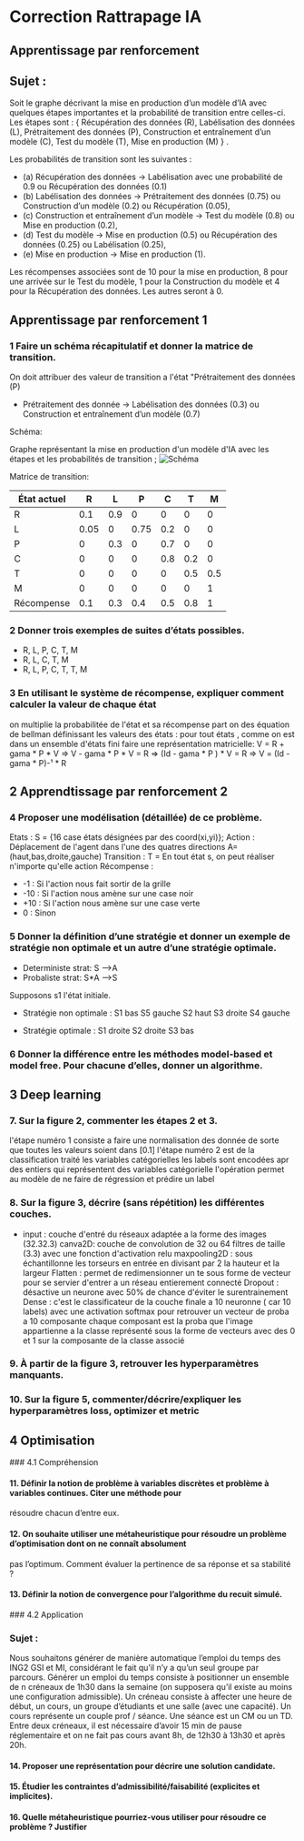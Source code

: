 # Correction Rattrapage IA 
## Apprentissage par renforcement
## Sujet :
Soit le graphe décrivant la mise en production d’un modèle d’IA avec quelques étapes importantes et la probabilité de transition entre celles-ci.
    Les étapes sont : 
{ Récupération des données (R), 
Labélisation des données (L), 
Prétraitement des données (P),
Construction et entraînement d’un modèle (C), 
Test du modèle (T), 
Mise en production (M) } .

Les probabilités de transition sont les suivantes :

+ (a) Récupération des données → Labélisation avec une probabilité de 0.9 ou Récupération des données (0.1)
+ (b) Labélisation des données → Prétraitement des données (0.75) ou Construction d’un modèle (0.2) ou Récupération (0.05),
+ (c) Construction et entraînement d’un modèle → Test du modèle (0.8) ou Mise en production (0.2),
+ (d) Test du modèle → Mise en production (0.5) ou Récupération des données (0.25) ou Labélisation (0.25),
+ (e) Mise en production → Mise en production (1).

Les récompenses associées sont de 10 pour la mise en production, 8 pour une arrivée sur le Test du modèle, 1 pour la Construction du modèle et 4 pour la Récupération des données. Les autres seront à 0.

## Apprentissage par renforcement 1

### 1 Faire un schéma récapitulatif et donner la matrice de transition.

On doit attribuer des valeur de transition a l'état "Prétraitement des données (P) 
+ Prétraitement des donnée → Labélisation des données (0.3) ou Construction et entraînement d’un modèle (0.7)

Schéma:

Graphe représentant la mise en production d'un modèle d'IA avec les étapes et les probabilités de transition ; 
![Schéma](schemaMatrice.jpg "Schéma de la matrice de transition")

Matrice de transition:

|État actuel    | R     | L     | P     | C     | T     | M     |
|---------------|-------|-------|-------|-------|-------|-------|
|R              | 0.1   | 0.9   | 0     | 0     | 0     | 0     |
|L              | 0.05  | 0     | 0.75  | 0.2   | 0     | 0     |
|P              | 0     | 0.3   | 0     | 0.7   | 0     | 0     |
|C              | 0     | 0     | 0     | 0.8   | 0.2   | 0     |
|T              | 0     | 0     | 0     | 0     | 0.5   | 0.5   |
|M              | 0     | 0     | 0     | 0     | 0     | 1     |
|Récompense     | 0.1   | 0.3   | 0.4   | 0.5   | 0.8   | 1     |
### 2 Donner trois exemples de suites d’états possibles.

+ R, L, P, C, T, M
+ R, L, C, T, M
+ R, L, P, C, T, T, M

### 3 En utilisant le système de récompense, expliquer comment calculer la valeur de chaque état

on multiplie la probabilitée de l'état et sa récompense
part on des équation de bellman définissant les valeurs des états :
pour tout états ,
comme on est dans un ensemble d'états fini faire une représentation matricielle:
V = R + gama * P * V 
=> V - gama * P * V = R
=> (Id - gama * P ) * V = R
=> V = (Id - gama * P)-¹ * R

## 2 Apprendtissage par renforcement 2

### 4 Proposer une modélisation (détaillée) de ce problème.

Etats : S = {16 case états désignées par des coord(xi,yi)}; 
Action : Déplacement de l'agent dans l'une des quatres directions A= (haut,bas,droite,gauche)
Transition : T = En tout état s, on peut réaliser n'importe qu'elle action
Récompense :
- -1 : Si l'action nous fait sortir de la grille
- -10 : Si l'action nous amène sur une case noir
- +10 : Si l'action nous amène sur une case verte
- 0 : Sinon

### 5 Donner la définition d’une stratégie et donner un exemple de stratégie non optimale et un autre d’une stratégie optimale.

+ Deterministe
strat: S -->A
+ Probaliste 
strat: S*A -->S

Supposons s1 l'état initiale.

+ Stratégie non optimale :
S1 bas
S5 gauche
S2 haut
S3 droite
S4 gauche

+ Stratégie optimale :
S1 droite
S2 droite
S3 bas

### 6 Donner la différence entre les méthodes model-based et model free. Pour chacune d’elles, donner un algorithme.

## 3 Deep learning 

### 7. Sur la figure 2, commenter les étapes 2 et 3.

l'étape numéro 1 consiste a faire une normalisation des donnée de sorte que toutes les valeurs soient dans [0.1]
l'étape numéro 2 est de la classification traité les variables catégorielles
les labels sont encodées apr des entiers qui représentent des variables catégorielle l'opération permet au modèle de ne faire de régression et prédire un label 

### 8. Sur la figure 3, décrire (sans répétition) les différentes couches.

+ input : couche d'entré du réseaux adaptée a la forme des images (32.32.3)
canva2D: couche de convolution de 32 ou 64 filtres de taille (3.3) avec une fonction d'activation relu
maxpooling2D : sous échantillonne les torseurs en entrée en divisant par 2 la hauteur et la largeur
Flatten : permet de redimensionner un te sous forme de vecteur pour se servier d'entrer a un réseau entierement connecté
Dropout : désactive un neurone avec 50% de chance d'éviter le surentrainement
Dense : c'est le classificateur de la couche finale a 10 neuronne ( car 10 labels) avec une activation softmax pour retrouver un vecteur de proba a 10 composante chaque composant est la proba que l'image appartienne a la classe  représenté sous la forme de vecteurs avec des 0 et 1 sur la composante de la classe associé

### 9. À partir de la figure 3, retrouver les hyperparamètres manquants.
### 10. Sur la figure 5, commenter/décrire/expliquer les hyperparamètres loss, optimizer et metric


## 4 Optimisation
### 4.1 Compréhension
#### 11. Définir la notion de problème à variables discrètes et problème à variables continues. Citer une méthode pour
résoudre chacun d’entre eux.
#### 12. On souhaite utiliser une métaheuristique pour résoudre un problème d’optimisation dont on ne connaît absolument
pas l’optimum. Comment évaluer la pertinence de sa réponse et sa stabilité ?
#### 13. Définir la notion de convergence pour l’algorithme du recuit simulé.
### 4.2 Application
### Sujet :
Nous souhaitons générer de manière automatique l’emploi du temps des ING2 GSI et MI, considérant le fait qu’il n’y a
qu’un seul groupe par parcours.
Générer un emploi du temps consiste à positionner un ensemble de n créneaux de 1h30 dans la semaine (on supposera
qu’il existe au moins une configuration admissible).
Un créneau consiste à affecter une heure de début, un cours, un groupe d’étudiants et une salle (avec une capacité).
Un cours représente un couple prof / séance. Une séance est un CM ou un TD.
Entre deux créneaux, il est nécessaire d’avoir 15 min de pause réglementaire et on ne fait pas cours avant 8h, de 12h30 à
13h30 et après 20h.
#### 14. Proposer une représentation pour décrire une solution candidate.
#### 15. Étudier les contraintes d’admissibilité/faisabilité (explicites et implicites).
#### 16. Quelle métaheuristique pourriez-vous utiliser pour résoudre ce problème ? Justifier